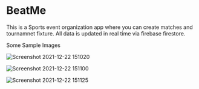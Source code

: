 # BeatMe
This is a Sports event organization app where you can create matches and tournamnet fixture.
All data is updated in real time via firebase firestore.

Some Sample Images

![Screenshot 2021-12-22 151020](https://user-images.githubusercontent.com/42887806/147071735-1a892ae1-f3aa-4b84-9a08-7efcd53cce2e.png)



![Screenshot 2021-12-22 151100](https://user-images.githubusercontent.com/42887806/147071743-974ef27d-a363-428b-a997-a22eeb148a70.png)



![Screenshot 2021-12-22 151125](https://user-images.githubusercontent.com/42887806/147071746-0e986e5a-da3b-4a9c-b58b-3654179551a4.png)
